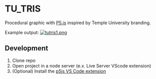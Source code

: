 # TU_TRIS

Procedural graphic with [P5.js](https://p5js.org) inspired by Temple University branding.  

Example output:
[![tutris1.png](https://i.postimg.cc/26kHdYKh/tutris1.png)](https://postimg.cc/f3PjZGZR)

## Development
1. Clone repo
2. Open project in a node server (e.x. Live Server VScode extension)
3. (Optional) Install the [p5js VS Code extension](https://marketplace.visualstudio.com/items?itemName=samplavigne.p5-vscode)